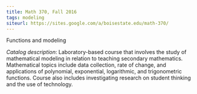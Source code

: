 ```yaml
---
title: Math 370, Fall 2016
tags: modeling
siteurl: https://sites.google.com/a/boisestate.edu/math-370/
---
```


Functions and modeling<!--more-->

*Catalog description*: Laboratory-based course that involves the study of mathematical modeling in relation to teaching secondary mathematics. Mathematical topics include data collection, rate of change, and applications of polynomial, exponential, logarithmic, and trigonometric functions. Course also includes investigating research on student thinking and the use of technology.
